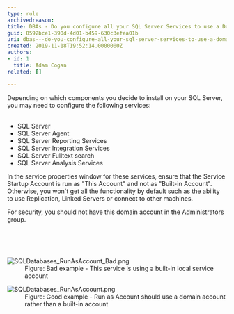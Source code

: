 ```yaml
---
type: rule
archivedreason: 
title: ​DBAs - Do you configure all your SQL Server Services to use a Domain Account rather than a local service account?
guid: 8592bce1-390d-4d01-b459-630c3efea01b
uri: dbas---do-you-configure-all-your-sql-server-services-to-use-a-domain-account-rather-than-a-local-service-account
created: 2019-11-18T19:52:14.0000000Z
authors:
- id: 1
  title: Adam Cogan
related: []

---
```



<p>Depending on which components you decide to install on your&#160;SQL Server, you may need to configure the following services​&#58;<br><br></p><ul><li>SQL Server<br></li><li>SQL Server Agent<br></li><li>SQL Server Reporting Services</li><li>SQL Server Integration Services<br></li><li>SQL Server Fulltext search</li><li>SQL Server Analysis Services<br></li></ul><p>In the service properties window for these services, ensure that the Service Startup Account is run as &quot;This Account&quot; and not as &quot;Built-in Account&quot;. Otherwise, you won't get all the functionality by default such as the ability to use Replication, Linked Servers or&#160;connect to other machines.<br></p><p>For security, you should not have this domain account​ in the Administrators group.​<br><br></p>
<br><excerpt class='endintro'></excerpt><br>
<dl class="badImage"><dt>
      <img src="/PublishingImages/SQLDatabases_RunAsAccount_Bad.png" alt="SQLDatabases_RunAsAccount_Bad.png" />
   </dt><dd>Figure&#58; Bad example -&#160;This service is using a built-in local service account​</dd></dl><dl class="goodImage"><dt>
         <img src="/PublishingImages/SQLDatabases_RunAsAccount.png" alt="SQLDatabases_RunAsAccount.png" />
         <br>
      </dt><dd>​Figure&#58;&#160;Good example -&#160;Run as Account should use a domain account rather than a built-in account​</dd>
</dl>



